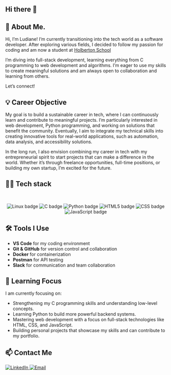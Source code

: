 ## Hi there 👋

## 📝 About Me.

Hi, I’m Ludiane! I’m currently transitioning into the tech world as a software developer. After exploring various fields, I decided to follow my passion for coding and am now a student at [Holberton School](https://www.holbertonschool.com/)

I’m diving into full-stack development, learning everything from C programming to web development and algorithms. I’m eager to use my skills to create meaningful solutions and am always open to collaboration and learning from others.

Let’s connect!

## 💡 Career Objective

My goal is to build a sustainable career in tech, where I can continuously learn and contribute to meaningful projects. I’m particularly interested in web development, Python programming, and working on solutions that benefit the community. Eventually, I aim to integrate my technical skills into creating innovative tools for real-world applications, such as automation, data analysis, and accessibility solutions.

In the long run, I also envision combining my career in tech with my entrepreneurial spirit to start projects that can make a difference in the world. Whether it’s through freelance opportunities, full-time positions, or building my own startup, I’m excited for the future.

## 👩‍💻 Tech stack
<br>
<p align="center">
 <img src="https://img.shields.io/badge/LINUX-fcc624?logo=linux&logoColor=black&style=for-the-badge" alt="Linux badge">
 <img src="https://img.shields.io/badge/C-00599C?logo=c&logoColor=white&style=for-the-badge" alt="C badge">
 <img src="https://img.shields.io/badge/PYTHON-3776AB?logo=python&logoColor=white&style=for-the-badge" alt="Python badge">
 <img src="https://img.shields.io/badge/HTML-E34F26?logo=html5&logoColor=white&style=for-the-badge" alt="HTML5 badge">
 <img src="https://img.shields.io/badge/CSS-1572B6?logo=css3&logoColor=white&style=for-the-badge" alt="CSS badge">
 <img src="https://img.shields.io/badge/JAVASCRIPT-F7DF1E?logo=javascript&logoColor=black&style=for-the-badge" alt="JavaScript badge">
</p>

## 🛠️ Tools I Use

- **VS Code** for my coding environment
- **Git & GitHub** for version control and collaboration
- **Docker** for containerization
- **Postman** for API testing
- **Slack** for communication and team collaboration

## 🎯 Learning Focus

I am currently focusing on:
- Strengthening my C programming skills and understanding low-level concepts.
- Learning Python to build more powerful backend systems.
- Mastering web development with a focus on full-stack technologies like HTML, CSS, and JavaScript.
- Building personal projects that showcase my skills and can contribute to my portfolio.

## 📫 Contact Me
<a href="https://www.linkedin.com/in/ludiane-trouillefou/"> <img src="https://img.shields.io/badge/LinkedIn-0077B5?style=for-the-badge&logo=linkedin&logoColor=white" alt="LinkedIn"> </a>
<a href="mailto:ludiane.trouillefou@gmail.com"> <img src="https://img.shields.io/badge/Email-D14836?style=for-the-badge&logo=gmail&logoColor=white" alt="Email"> </a>
